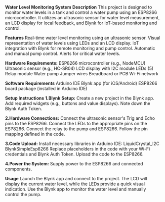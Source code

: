 **Water Level Monitoring System**
**Description**
This project is designed to monitor water levels in a tank and control a water pump using an ESP8266 microcontroller. It utilizes an ultrasonic sensor for water level measurement, an LCD display for local feedback, and Blynk for IoT-based monitoring and control.

**Features**
Real-time water level monitoring using an ultrasonic sensor.
Visual representation of water levels using LEDs and an LCD display.
IoT integration with Blynk for remote monitoring and pump control.
Automatic and manual pump control.
Alerts for critical water levels.


**Hardware Requirements:**
ESP8266 microcontroller (e.g., NodeMCU)
Ultrasonic sensor (e.g., HC-SR04)
LCD display with I2C module
LEDs (5)
Relay module
Water pump
Jumper wires
Breadboard or PCB
Wi-Fi network


**Software Requirements**
Arduino IDE
Blynk app (for iOS/Android)
ESP8266 board package (installed in Arduino IDE)



**Setup Instructions**
**1.Blynk Setup:**
Create a new project in the Blynk app.
Add required widgets (e.g., buttons and value displays).
Note down the Blynk Auth Token.


**2.Hardware Connections:**
Connect the ultrasonic sensor's Trig and Echo pins to the ESP8266.
Connect the LEDs to the appropriate pins on the ESP8266.
Connect the relay to the pump and ESP8266.
Follow the pin mapping defined in the code.


**3.Code Upload:**
Install necessary libraries in Arduino IDE:
LiquidCrystal_I2C
BlynkSimpleEsp8266
Replace placeholders in the code with your Wi-Fi credentials and Blynk Auth Token.
Upload the code to the ESP8266.


**4.Power the System:**
Supply power to the ESP8266 and connected components.


**Usage**
Launch the Blynk app and connect to the project.
The LCD will display the current water level, while the LEDs provide a quick visual indication.
Use the Blynk app to monitor the water level and manually control the pump.
